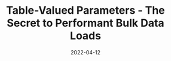 ---
title: 'Table-Valued Parameters - The Secret to Performant Bulk Data Loads'
date: '2022-04-12'
summary: 'If you''re using Entity Framework Core, you should be tagging your queries to help with troubleshooting both in application logs and at the Database layer. We''ll explore how to do that in this post.'
tags: 'dotnet, entity framework core'
headerImage: '/images/blog-header/logging-generated-sql-in-entity-framework-and-core.png'
---